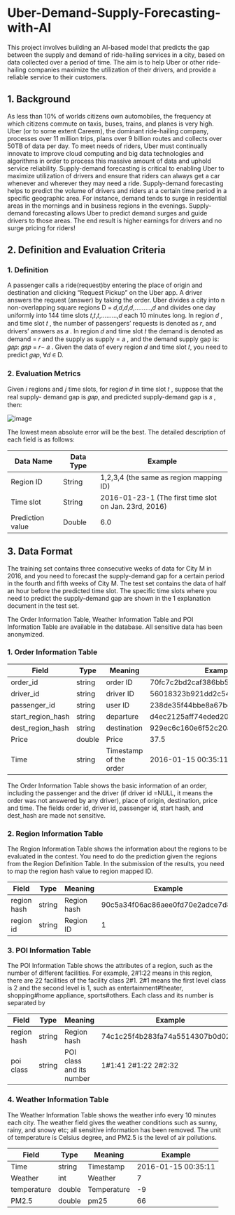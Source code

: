 # Uber-Demand-Supply-Forecasting-with-AI

This project involves building an AI-based model that predicts the gap between the supply and demand of ride-hailing services in a city, based on data collected over a period of time. The aim is to help Uber or other ride-hailing companies maximize the utilization of their drivers, and provide a reliable service to their customers.


## 1. Background

As less than 10% of worlds citizens own automobiles, the frequency at which citizens commute on taxis, buses, trains, and planes is very high. Uber (or to some extent Careem), the dominant ride-hailing company, processes over 11 million trips, plans over 9 billion routes and collects over 50TB of data per day. To meet needs of riders, Uber must continually innovate to improve cloud computing and big data technologies and algorithms in order to process this massive amount of data and uphold service reliability. Supply-demand forecasting is critical to enabling Uber to maximize utilization of drivers and ensure that riders can always get a car whenever and wherever they may need a ride. Supply-demand forecasting helps to predict the volume of drivers and riders at a certain time period in a specific geographic area. For instance, demand tends to surge in residential areas in the mornings and in business regions in the evenings. Supply-demand forecasting allows Uber to predict demand surges and guide drivers to those areas. The end result is higher earnings for drivers and no surge pricing for riders!

## 2. Definition and Evaluation Criteria

### 1. Definition

A passenger calls a ride(request)by entering the place of origin and destination and clicking “Request Pickup” on the Uber app. A driver answers the request (answer) by taking the order. Uber divides a city into n non-overlapping square regions D = 𝑑,𝑑,𝑑,𝑑,………,𝑑 and divides one day uniformly into 144 time slots 𝑡,𝑡,𝑡,………,𝑑 each 10 minutes long. In region 𝑑 , and time slot 𝑡 , the number of passengers’ requests is denoted as 𝑟, and drivers’ answers as 𝑎 . In region 𝑑 and time slot 𝑡 the demand is denoted as demand = 𝑟 and the supply as supply = 𝑎 , and the demand supply gap is: 𝑔𝑎𝑝: 𝑔𝑎𝑝 = 𝑟− 𝑎 . Given the data of every region 𝑑 and time slot 𝑡, you need to predict 𝑔𝑎𝑝, ∀𝑑 ∈ D.

### 2. Evaluation Metrics

Given 𝑖 regions and 𝑗 time slots, for region 𝑑 in time slot 𝑡 , suppose that the real supply- demand gap is 𝑔𝑎𝑝, and predicted supply-demand gap is 𝑠 , then:

![image](https://user-images.githubusercontent.com/72218210/232265890-04b7f98b-fc61-491f-b024-27b9b04b5ece.png)

The lowest mean absolute error will be the best. The detailed description of each field is as follows:

| Data Name        | Data Type | Example                                               |
| ---------------- | --------- | ----------------------------------------------------- |
| Region ID        | String    | 1,2,3,4 (the same as region mapping ID)               |
| Time slot        | String    | 2016-01-23-1 (The first time slot on Jan. 23rd, 2016) |
| Prediction value | Double    | 6\.0                                                  |

## 3. Data Format

The training set contains three consecutive weeks of data for City M in 2016, and you need to forecast the supply-demand gap for a certain period in the fourth and fifth weeks of City M. The test set contains the data of half an hour before the predicted time slot. The specific time slots where you need to predict the supply-demand gap are shown in the 1 explanation document in the test set.

The Order Information Table, Weather Information Table and POI Information Table are available in the database. All sensitive data has been anonymized.

### 1. Order Information Table

| Field             | Type   | Meaning                | Example                          |
| ----------------- | ------ | ---------------------- | -------------------------------- |
| order_id          | string | order ID               | 70fc7c2bd2caf386bb50f8fd5dfef0cf |
| driver_id         | string | driver ID              | 56018323b921dd2c5444f98fb45509de |
| passenger_id      | string | user ID                | 238de35f44bbe8a67bdea86a5b0f4719 |
| start_region_hash | string | departure              | d4ec2125aff74eded207d2d915ef682f |
| dest_region_hash  | string | destination            | 929ec6c160e6f52c20a4217c7978f681 |
| Price             | double | Price                  | 37\.5                            |
| Time              | string | Timestamp of the order | 2016-01-15 00:35:11              |

The Order Information Table shows the basic information of an order, including the passenger and the driver (if driver id =NULL, it means the order was not answered by any driver), place of origin, destination, price and time. The fields order id, driver id, passenger id, start hash, and dest_hash are made not sensitive.

### 2. Region Information Table

The Region Information Table shows the information about the regions to be evaluated in the contest. You need to do the prediction given the regions from the Region Definition Table. In the submission of the results, you need to map the region hash value to region mapped ID.

| Field       | Type   | Meaning     | Example                          |
| ----------- | ------ | ----------- | -------------------------------- |
| region hash | string | Region hash | 90c5a34f06ac86aee0fd70e2adce7d8a |
| region id   | string | Region ID   | 1                                |

### 3. POI Information Table

The POI Information Table shows the attributes of a region, such as the number of different facilities. For example, 2#1:22 means in this region, there are 22 facilities of the facility class 2#1. 2#1 means the first level class is 2 and the second level is 1, such as entertainment#theater, shopping#home appliance, sports#others. Each class and its number is separated by

| Field       | Type   | Meaning                  | Example                          |
| ----------- | ------ | ------------------------ | -------------------------------- |
| region hash | string | Region hash              | 74c1c25f4b283fa74a5514307b0d0278 |
| poi class   | string | POI class and its number | 1#1:41 2#1:22 2#2:32             |

### 4. Weather Information Table

The Weather Information Table shows the weather info every 10 minutes each city. The weather field gives the weather conditions such as sunny, rainy, and snowy etc; all sensitive information has been removed. The unit of temperature is Celsius degree, and PM2.5 is the level of air pollutions.

| Field       | Type   | Meaning     | Example             |
| ----------- | ------ | ----------- | ------------------- |
| Time        | string | Timestamp   | 2016-01-15 00:35:11 |
| Weather     | int    | Weather     | 7                   |
| temperature | double | Temperature | -9                  |
| PM2.5       | double | pm25        | 66                  |
